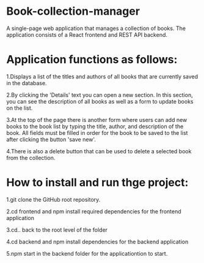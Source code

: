 # Book-collection-manager

A single-page web application that manages a collection of books. The application consists of a React frontend and REST API backend.

# Application functions as follows:

1.Displays a list of the titles and authors of all books that are currently saved in the database.

2.By clicking the 'Details' text you can open a new section. In this section, you can see the description of all books as well as a form to update books on the list. 

3.At the top of the page there is another form where users can add new books to the book list by typing the title, author, and description of the book. All fields must be filled in order for the book to be saved to the list after clicking the button 'save new'.

4.There is also a delete button that can be used to delete a selected book from the collection.


# How to install and run thge project:

1.git clone the GitHub root repository.

2.cd frontend and npm install required dependencies for the frontend application

3.cd.. back to the root level of the folder

4.cd backend and npm install dependencies for the backend application

5.npm start in the backend folder for the applicationtion to start.

